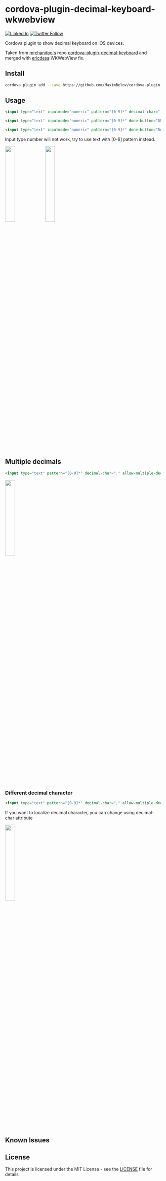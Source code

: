 # cordova-plugin-decimal-keyboard-wkwebview
[![Linked In](https://img.shields.io/badge/Linked-In-blue.svg)](https://www.linkedin.com/in/john-i-doherty) [![Twitter Follow](https://img.shields.io/twitter/follow/CambridgeMVP.svg?style=social&label=Twitter&style=plastic)](https://twitter.com/CambridgeMVP)

Cordova plugin to show decimal keyboard on iOS devices.

Taken from [mrchandoo's](https://github.com/mrchandoo) repo [cordova-plugin-decimal-keyboard](https://github.com/mrchandoo/cordova-plugin-decimal-keyboard) and merged with [ericdesa](https://github.com/ericdesa) WKWebView fix.

## Install

```bash
cordova plugin add --save https://github.com/MaximBelov/cordova-plugin-decimal-keyboard-wkwebview.git
```

## Usage

```html
<input type="text" inputmode="numeric" pattern="[0-9]*" decimal-char=".">

<input type="text" inputmode="numeric" pattern="[0-9]*" done-button="Ok">

<input type="text" inputmode="numeric" pattern="[0-9]*" done-button="Done">

```

Input type number will not work, try to use text with [0-9] pattern instead.

<img src="screenshots/basic-usage.png" width="25%" height="25%" /> <img src="screenshots/basic-usage-typed-content.png" width="25%" height="25%" />

## Multiple decimals

```html
<input type="text" pattern="[0-9]*" decimal-char="." allow-multiple-decimals="true">
```

<img src="screenshots/multiple-decimals.png" width="25%" height="25%" />

### Different decimal character

```html
<input type="text" pattern="[0-9]*" decimal-char="," allow-multiple-decimals="false">
```

If you want to localize decimal character, you can change using decimal-char attribute

<img src="screenshots/different-decimal-char.png" width="25%" height="25%" />

## Known Issues


## License

This project is licensed under the MIT License - see the [LICENSE](LICENSE) file for details

